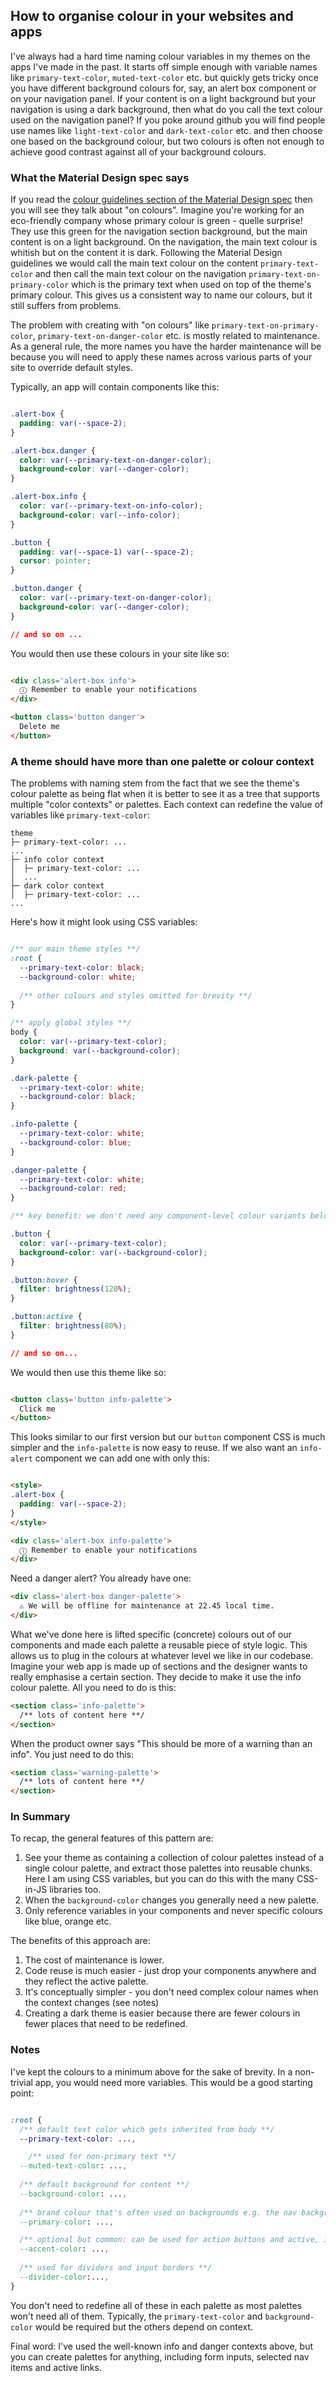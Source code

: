 ## How to organise colour in your websites and apps

I've always had a hard time naming colour variables in my themes on the apps I've made in the past. It starts off simple enough with variable names like `primary-text-color`, `muted-text-color` etc. but quickly gets tricky once you have different background colours for, say, an alert box component or on your navigation panel. If your content is on a light background but your navigation is using a dark background, then what do you call the text colour used on the navigation panel? If you poke around github you will find people use names like `light-text-color` and `dark-text-color` etc. and then choose one based on the background colour, but two colours is often not enough to achieve good contrast against all of your background colours. 

### What the Material Design spec says

If you read the [colour guidelines section of the Material Design spec](https://material.io/design/color/the-color-system.html#color-theme-creation) then you will see they talk about "on colours". Imagine you're working for an eco-friendly company whose primary colour is green - quelle surprise! They use this green for the navigation section background, but the main content is on a light background. On the navigation, the main text colour is whitish but on the content it is dark. Following the Material Design guidelines we would call the main text colour on the content `primary-text-color` and then call the main text colour on the navigation `primary-text-on-primary-color` which is the primary text when used on top of the theme's primary colour. This gives us a consistent way to name our colours, but it still suffers from problems.

The problem with creating with "on colours" like `primary-text-on-primary-color`, `primary-text-on-danger-color` etc. is mostly related to maintenance. As a general rule, the more names you have the harder maintenance will be because you will need to apply these names across various parts of your site to override default styles.

Typically, an app will contain components like this:

```css

.alert-box {
  padding: var(--space-2);
}

.alert-box.danger {
  color: var(--primary-text-on-danger-color);
  background-color: var(--danger-color);
}

.alert-box.info {
  color: var(--primary-text-on-info-color);
  background-color: var(--info-color);
}

.button {
  padding: var(--space-1) var(--space-2);
  cursor: pointer;
}

.button.danger {
  color: var(--primary-text-on-danger-color);
  background-color: var(--danger-color);
}

// and so on ...

```
You would then use these colours in your site like so:

```html

<div class='alert-box info'>
  ⓘ Remember to enable your notifications
</div>

<button class='button danger'>
  Delete me
</button>

```

### A theme should have more than one palette or colour context

The problems with naming stem from the fact that we see the theme's colour palette as being flat when it is better to see it as a tree that supports multiple "color contexts" or palettes. Each context can redefine the value of variables like `primary-text-color`:

```
theme
├─ primary-text-color: ...
...
├─ info color context 
│  ├─ primary-text-color: ...
│  ...
├─ dark color context
│  ├─ primary-text-color: ...
...
```

Here's how it might look using CSS variables:

```css

/** our main theme styles **/
:root {
  --primary-text-color: black;
  --background-color: white;
 
  /** other colours and styles omitted for brevity **/
}

/** apply global styles **/
body {
  color: var(--primary-text-color);
  background: var(--background-color);
}

.dark-palette {
  --primary-text-color: white;
  --background-color: black;
}

.info-palette {
  --primary-text-color: white;
  --background-color: blue;
}

.danger-palette {
  --primary-text-color: white;
  --background-color: red;
}

/** key benefit: we don't need any component-level colour variants below **/

.button {
  color: var(--primary-text-color);
  background-color: var(--background-color);
}

.button:hover {
  filter: brightness(120%);
}

.button:active {
  filter: brightness(80%);
}

// and so on...

```

We would then use this theme like so:

```html

<button class='button info-palette'>
  Click me
</button>

```

This looks similar to our first version but our `button` component CSS is much simpler and the `info-palette` is now easy to reuse. If we also want an `info-alert` component we can add one with only this:

```html

<style>
.alert-box {
  padding: var(--space-2);
}
</style>

<div class='alert-box info-palette'>
  ⓘ Remember to enable your notifications
</div>
```

Need a danger alert? You already have one:

```html
<div class='alert-box danger-palette'>
  ⚠ We will be offline for maintenance at 22.45 local time.
</div>
```

What we've done here is lifted specific (concrete) colours out of our components and made each palette a reusable piece of style logic. This allows us to plug in the colours at whatever level we like in our codebase. Imagine your web app is made up of sections and the designer wants to really emphasise a certain section. They decide to make it use the info colour palette. All you need to do is this:

```html
<section class='info-palette'>
  /** lots of content here **/
</section>

```

When the product owner says "This should be more of a warning than an info". You just need to do this:

```html
<section class='warning-palette'>
  /** lots of content here **/
</section>

```

### In Summary

To recap, the general features of this pattern are:

1. See your theme as containing a collection of colour palettes instead of a single colour palette, and extract those palettes into reusable chunks. Here I am using CSS variables, but you can do this with the many CSS-in-JS libraries too.
2. When the `background-color` changes you generally need a new palette.
3. Only reference variables in your components and never specific colours like blue, orange etc.

The benefits of this approach are:

1. The cost of maintenance is lower.
2. Code reuse is much easier - just drop your components anywhere and they reflect the active palette.
3. It's conceptually simpler - you don't need complex colour names when the context changes (see notes)
4. Creating a dark theme is easier because there are fewer colours in fewer places that need to be redefined. 

### Notes

I've kept the colours to a minimum above for the sake of brevity. In a non-trivial app, you would need more variables. This would be a good starting point:

```css

:root {
  /** default text color which gets inherited from body **/
  --primary-text-color: ...,

    /** used for non-primary text **/
  --muted-text-color: ...,
 
  /** default background for content **/
  --background-color: ...,
 
  /** brand colour that's often used on backgrounds e.g. the nav background **/
  --primary-color: ...,

  /** optional but common: can be used for action buttons and active, input borders etc. **/
  --accent-color: ...,
 
  /** used for dividers and input borders **/
  --divider-color:...,
}

```
You don't need to redefine all of these in each palette as most palettes won't need all of them. Typically, the `primary-text-color` and `background-color` would be required but the others depend on context.

Final word: I've used the well-known info and danger contexts above, but you can create palettes for anything, including form inputs, selected nav items and active links. 
